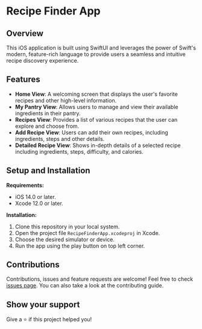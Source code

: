 # Recipe Finder App

## Overview

This iOS application is built using SwiftUI and leverages the power of Swift's modern, feature-rich language to provide users a seamless and intuitive recipe discovery experience. 

## Features

- **Home View**: A welcoming screen that displays the user's favorite recipes and other high-level information.
- **My Pantry View**: Allows users to manage and view their available ingredients in their pantry.
- **Recipes View**: Provides a list of various recipes that the user can explore and choose from.
- **Add Recipe View**: Users can add their own recipes, including ingredients, steps and other details.
- **Detailed Recipe View**: Shows in-depth details of a selected recipe including ingredients, steps, difficulty, and calories.

## Setup and Installation

**Requirements:**
- iOS 14.0 or later.
- Xcode 12.0 or later.

**Installation:**
1. Clone this repository in your local system.
2. Open the project file `RecipeFinderApp.xcodeproj` in Xcode.
3. Choose the desired simulator or device.
4. Run the app using the play button on top left corner.

## Contributions

Contributions, issues and feature requests are welcome! Feel free to check [issues page](https://github.com/TheValverde/RecipeFinderApp/issues). You can also take a look at the contributing guide.

## Show your support

Give a ⭐️ if this project helped you!
